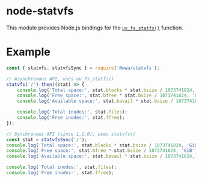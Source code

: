 # node-statvfs

This module provides Node.js bindings for the [`uv_fs_statfs()`](http://docs.libuv.org/en/v1.x/fs.html#c.uv_fs_statfs) function.

# Example

```js
const { statvfs, statvfsSync } = require('@wwa/statvfs');

// Asynchronous API, uses uv_fs_statfs()
statvfs('/').then((stat) => {
    console.log('Total space:', stat.blocks * stat.bsize / 1073741824, 'GiB');
    console.log('Free space:', stat.bfree * stat.bsize / 1073741824, 'GiB');
    console.log('Available space:', stat.bavail * stat.bsize / 1073741824, 'GiB');

    console.log('Total inodes:', stat.files);
    console.log('Free inodes:', stat.ffree);
});

// Synchronous API (since 1.1.0), uses statvfs()
const stat = statvfsSync('/');
console.log('Total space:', stat.blocks * stat.bsize / 1073741824, 'GiB');
console.log('Free space:', stat.bfree * stat.bsize / 1073741824, 'GiB');
console.log('Available space:', stat.bavail * stat.bsize / 1073741824, 'GiB');

console.log('Total inodes:', stat.files);
console.log('Free inodes:', stat.ffree);
```
